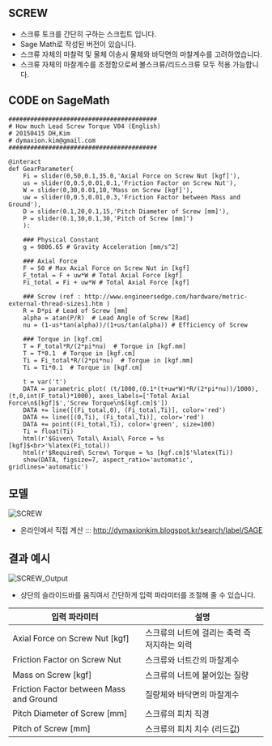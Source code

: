 ## SCREW
* 스크류 토크를 간단히 구하는 스크립트 입니다.
* Sage Math로 작성된 버전이 있습니다.
* 스크류 자체의 마찰력 및 물체 이송시 물체와 바닥면의 마찰계수를 고려하였습니다.
* 스크류 자체의 마찰계수를 조정함으로써 볼스크류/리드스크류 모두 적용 가능합니다.

## CODE on SageMath
```
#########################################
# How much Lead Screw Torque V04 (English)
# 20150415 DH,Kim
# dymaxion.kim@gmail.com
#########################################

@interact
def GearParameter(
    Fi = slider(0,50,0.1,35.0,'Axial Force on Screw Nut [kgf]'),
    us = slider(0,0.5,0.01,0.1,'Friction Factor on Screw Nut'),
    W = slider(0,30,0.01,10,'Mass on Screw [kgf]'),
    uw = slider(0,0.5,0.01,0.3,'Friction Factor between Mass and Ground'),
    D = slider(0.1,20,0.1,15,'Pitch Diameter of Screw [mm]'),
    P = slider(0.1,30,0.1,30,'Pitch of Screw [mm]')
    ):

    ### Physical Constant
    g = 9806.65 # Gravity Acceleration [mm/s^2]

    ### Axial Force
    F = 50 # Max Axial Force on Screw Nut in [kgf]
    F_total = F + uw*W # Total Axial Force [kgf]
    Fi_total = Fi + uw*W # Total Axial Force [kgf]

    ### Screw (ref : http://www.engineersedge.com/hardware/metric-external-thread-sizes1.htm )
    R = D*pi # Lead of Screw [mm]
    alpha = atan(P/R)  # Lead Angle of Screw [Rad]
    nu = (1-us*tan(alpha))/(1+us/tan(alpha)) # Efficiency of Screw

    ### Torque in [kgf.cm]
    T = F_total*R/(2*pi*nu)  # Torque in [kgf.mm]
    T = T*0.1  # Torque in [kgf.cm]
    Ti = Fi_total*R/(2*pi*nu)  # Torque in [kgf.mm]
    Ti = Ti*0.1  # Torque in [kgf.cm]
    
    t = var('t')
    DATA = parametric_plot( (t/1000,(0.1*(t+uw*W)*R/(2*pi*nu))/1000), (t,0,int(F_total)*1000), axes_labels=['Total Axial Force\n$[kgf]$','Screw Torque\n$[kgf.cm]$'])
    DATA += line([(Fi_total,0), (Fi_total,Ti)], color='red')
    DATA += line([(0,Ti), (Fi_total,Ti)], color='red')
    DATA += point((Fi_total,Ti), color='green', size=100)
    Ti = float(Ti)
    html(r'$Given\ Total\ Axial\ Force = %s [kgf]$<br>'%latex(Fi_total))
    html(r'$Required\ Screw\ Torque = %s [kgf.cm]$'%latex(Ti))
    show(DATA, figsize=7, aspect_ratio='automatic', gridlines='automatic')
```

## 모델
![SCREW](http://4.bp.blogspot.com/-iD2t6aPmZ6g/VS34aBQ5ubI/AAAAAAAAa-w/oM9bUoEYSMU/s1600/20150415_ScrewTorque.png)

* 온라인에서 직접 계산 ::: http://dymaxionkim.blogspot.kr/search/label/SAGE

## 결과 예시
![SCREW_Output](https://cloud.githubusercontent.com/assets/12775748/11821108/526286ac-a3ab-11e5-8e87-b2c87eaa5107.png)

* 상단의 슬라이드바를 움직여서 간단하게 입력 파라미터를 조절해 줄 수 있습니다.

|입력 파라미터                    | 설명                                         |
|---------------------------------|----------------------------------------------|
| Axial Force on Screw Nut [kgf]  | 스크류의 너트에 걸리는 축력 즉 저지하는 외력 |
| Friction Factor on Screw Nut    | 스크류와 너트간의 마찰계수                   |
| Mass on Screw [kgf]             | 스크류의 너트에 붙어있는 질량                |
| Friction Factor between Mass and Ground | 질량체와 바닥면의 마찰계수           |
| Pitch Diameter of Screw [mm]    | 스크류의 피치 직경                           |
| Pitch of Screw [mm]	          | 스크류의 피치 치수 (리드값)                  |


<div class="compute">
	<script src='http://sage.skku.edu/embedded_sagecell.js'/>
	<script>$(function () {
	    <!--// Make the div with id &#39;mycell&#39; a Sage cell-->
	    sagecell.makeSagecell({inputLocation:  &#39;#mycell&#39;,
	                           template:       sagecell.templates.minimal,
	                           evalButtonText: &#39;Activate&#39;});
	    <!--// Make *any* div with class &#39;compute&#39; a Sage cell-->
	    sagecell.makeSagecell({inputLocation: &#39;div.compute&#39;,
	                           evalButtonText: &#39;Evaluate&#39;});
	    });
	</script>
<script type="text/x-sage">
#########################################
# How much Lead Screw Torque V04 (English)
# 20150415 DH,Kim
# dymaxion.kim@gmail.com
#########################################
@interact
def GearParameter(
    Fi = slider(0,50,0.1,10.0,'Axial Force on Screw Nut [kgf]'),
    us = slider(0,0.5,0.01,0.1,'Friction Factor on Screw Nut'),
    W = slider(0,10,0.01,0.1,'Mass on Screw [kgf]'),
    uw = slider(0,0.5,0.01,0.1,'Friction Factor between Mass and Ground'),
    D = slider(0.1,10,0.1,3.5,'Pitch Diameter of Screw [mm]'),
    P = slider(0.1,5,0.1,0.7,'Pitch of Screw [mm]')
    ):
    ### Physical Constant
    g = 9806.65 # Gravity Acceleration [mm/s^2]
    ### Axial Force
    F = 50 # Max Axial Force on Screw Nut in [kgf]
    F_total = F + uw*W # Total Axial Force [kgf]
    Fi_total = Fi + uw*W # Total Axial Force [kgf]
    ### Screw (ref : http://www.engineersedge.com/hardware/metric-external-thread-sizes1.htm )
    R = D*pi # Lead of Screw [mm]
    alpha = atan(P/R)  # Lead Angle of Screw [Rad]
    nu = (1-us*tan(alpha))/(1+us/tan(alpha)) # Efficiency of Screw
    ### Torque in [kgf.cm]
    T = F_total*R/(2*pi*nu)  # Torque in [kgf.mm]
    T = T*0.1  # Torque in [kgf.cm]
    Ti = Fi_total*R/(2*pi*nu)  # Torque in [kgf.mm]
    Ti = Ti*0.1  # Torque in [kgf.cm]
    t = var('t')
    DATA = parametric_plot( (t/1000,(0.1*(t+uw*W)*R/(2*pi*nu))/1000), (t,0,int(F_total)*1000), axes_labels=['Total Axial Force\n$[kgf]$','Screw Torque\n$[kgf.cm]$'])
    DATA += line([(Fi_total,0), (Fi_total,Ti)], color='red')
    DATA += line([(0,Ti), (Fi_total,Ti)], color='red')
    DATA += point((Fi_total,Ti), color='green', size=100)
    Ti = float(Ti)
    html(r'$Given\ Total\ Axial\ Force = %s [kgf]$<br>'%latex(Fi_total))
    html(r'$Required\ Screw\ Torque = %s [kgf.cm]$'%latex(Ti))
    show(DATA, figsize=7, aspect_ratio='automatic', gridlines='automatic')
 </script></div>




